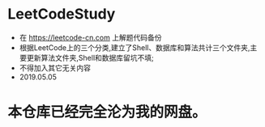 # LeetCodeStudy
+ 在 https://leetcode-cn.com 上解题代码备份
+ 根据LeetCode上的三个分类,建立了Shell、数据库和算法共计三个文件夹,主要更新算法文件夹,Shell和数据库留坑不填;
+ 不得加入其它无关内容
+ 2019.05.05
# 本仓库已经完全沦为我的网盘。                                                  
